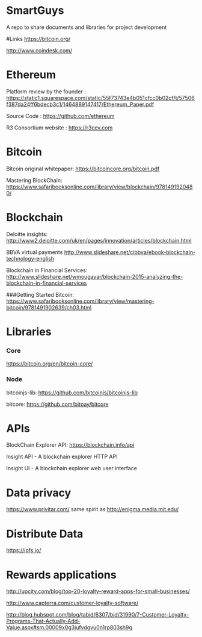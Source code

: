 # SmartGuys
A repo to share documents and libraries for project development

#Links
https://bitcoin.org/

http://www.coindesk.com/

#  Ethereum

Platform review by the founder : https://static1.squarespace.com/static/55f73743e4b051cfcc0b02cf/t/57506f387da24ff6bdecb3c1/1464889147417/Ethereum_Paper.pdf

Source Code : https://github.com/ethereum

R3 Consortium website : https://r3cev.com

#  Bitcoin
Bitcoin original whitepaper: https://bitcoincore.org/bitcoin.pdf

Mastering BlockChain: https://www.safaribooksonline.com/library/view/blockchain/9781491920480/

#  Blockchain

Deloitte insights: http://www2.deloitte.com/uk/en/pages/innovation/articles/blockchain.html

BBVA virtual payments http://www.slideshare.net/cibbva/ebook-blockchain-technology-english

Blockchain in Financial Services: http://www.slideshare.net/wmougayar/blockchain-2015-analyzing-the-blockchain-in-financial-services

###Getting Started
 Bitcoin: https://www.safaribooksonline.com/library/view/mastering-bitcoin/9781491902639/ch03.html


# Libraries

### Core
https://bitcoin.org/en/bitcoin-core/

### Node
bitcoinjs-lib: https://github.com/bitcoinjs/bitcoinjs-lib

bitcore: https://github.com/bitpay/bitcore

# APIs
BlockChain Explorer API: https://blockchain.info/api

Insight API - A blockchain explorer HTTP API

Insight UI - A blockchain explorer web user interface


# Data privacy
https://www.privitar.com/ same spirit as http://enigma.media.mit.edu/

# Distribute Data
https://ipfs.io/

# Rewards applications
http://upcity.com/blog/top-20-loyalty-reward-apps-for-small-businesses/

http://www.capterra.com/customer-loyalty-software/

http://blog.hubspot.com/blog/tabid/6307/bid/31990/7-Customer-Loyalty-Programs-That-Actually-Add-Value.aspx#sm.00009x0g3iufvdgvu0n1rp803sh9g
